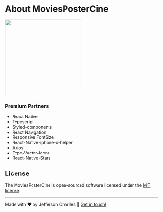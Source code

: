 

# About MoviesPosterCine

<!-- <h4 align="center">
  <img alt="moviespostcine" title="#moviespostcine" src="" />
</h4> -->

<!-- ![screenshots] -->
[<img src="https://github.com/Jeffersoncharlles/moviespostcine/blob/main/screenshots/Anima%C3%A7%C3%A3o.gif" width="250"/>](https://github.com/Jeffersoncharlles/moviespostcine/blob/main/screenshots/Anima%C3%A7%C3%A3o.gif)

<!-- ![](https://github.com/Jeffersoncharlles/moviespostcine/blob/main/screenshots/Group%201.png)
 -->

### Premium Partners

- React Native
- Typescript
- Styled-components
- React Navigation
- Responsive FontSize
- React-Native-iphone-x-helper
- Axios
- Expo-Vector-Icons
- React-Native-Stars

## License

The MoviesPosterCine is open-sourced software licensed under the [MIT license](LICENSE).

---

Made with ♥ by Jefferson Charlles :wave: [Get in touch!](https://www.linkedin.com/in/jeffersoncharlles/)
